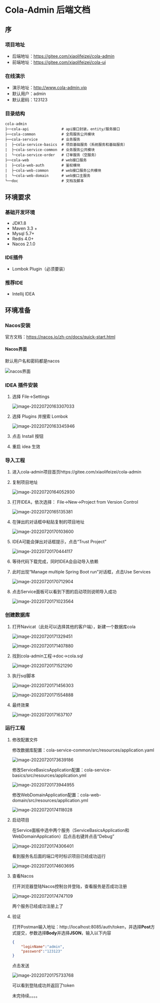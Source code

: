 # Cola-Admin 后端文档

## 序

### 项目地址

- 后端地址：https://gitee.com/xiaolifeizei/cola-admin
- 前端地址：https://gitee.com/xiaolifeizei/cola-ui

### 在线演示

- 演示地址：http://www.cola-admin.vip
- 默认用户：admin
- 默认密码：123123

### 目录结构

```
cola-admin
├──cola-api               # api接口封装，entity/服务接口
├──cola-common            # 全局服务公共模块
├──cola-service           # 业务服务
|  ├─cola-service-basics  # 项目基础服务（系统服务和基础服务）
|  ├─cola-service-common  # 业务服务公共模块
|  └─cola-service-order   # 订单服务（空服务）
├──cola-web               # web接口服务
|  ├─cola-web-auth        # 鉴权模块
|  ├─cola-web-common      # web接口服务公共模块
|  └─cola-web-domain      # web接口主服务
└──doc                    # 文档及脚本
```

## 环境要求

### 基础开发环境

- JDK1.8
- Maven 3.3 +
- Mysql 5.7+
- Redis 4.0+
- Nacos 2.1.0

### IDE插件

- Lombok Plugin（必须要装）

### 推荐IDE

- Intellij IDEA

## 环境准备

### Nacos安装

官方文档：https://nacos.io/zh-cn/docs/quick-start.html 

#### Nacos界面

默认用户名和密码都是nacos

![nacos界面](http://img.cola-admin.vip/image-20220720150225490.png)

### IDEA 插件安装

1. 选择 File->Settings 

   ![image-20220720163307033](http://img.cola-admin.vip/image-20220720163307033.png)

2. 选择 Plugins 并搜索 Lombok 

   ![image-20220720163345946](http://img.cola-admin.vip/image-20220720163345946.png)

3. 点击 Install 按钮 

4. 重启 idea 生效 

### 导入工程

1. 进入cola-admin项目首页https://gitee.com/xiaolifeizei/cola-admin

2. 复制项目地址

   ![image-20220720164052930](http://img.cola-admin.vip/image-20220720164052930.png)

3. 打开IDEA，依次选择： File->New->Project from Version Control

   ![image-20220720165135381](http://img.cola-admin.vip/image-20220720165135381.png)

4. 在弹出的对话框中粘贴复制的项目地址

   ![image-20220720170103600](http://img.cola-admin.vip/image-20220720170103600.png)

5. IDEA可能会弹出对话框提示，点击“Trust Project”

   ![image-20220720170444117](http://img.cola-admin.vip/image-20220720170444117.png)

6. 等待代码下载完成，同时IDEA会自动导入依赖

7. 此时出现“Manage multiple Spring Boot run”对话框，点击Use Services

   ![image-20220720170712904](http://img.cola-admin.vip/image-20220720170712904.png)

8. 点击Service面板可以看到下图的启动项则说明导入成功

   ![image-20220720171023564](http://img.cola-admin.vip/image-20220720171023564.png)

   

### 创建数据库

1. 打开Navicat（此处可以选择其他的客户端），新建一个数据库cola

   ![image-20220720171329451](http://img.cola-admin.vip/image-20220720171329451.png)

   ![image-20220720171407880](http://img.cola-admin.vip/image-20220720171407880.png)

2. 找到cola-admin工程->doc->cola.sql

   ![image-20220720171521290](http://img.cola-admin.vip/image-20220720171521290.png)

3. 执行sql脚本 

   ![image-20220720171456303](http://img.cola-admin.vip/image-20220720171456303.png)

   ![image-20220720171554888](http://img.cola-admin.vip/image-20220720171554888.png)

4. 最终效果

   ![image-20220720171637107](http://img.cola-admin.vip/image-20220720171637107.png)

### 运行工程

1. 修改配置文件

   修改数据库配置：cola-service-common/src/resources/application.yaml

   ![image-20220720173639186](http://img.cola-admin.vip/image-20220720173639186.png)

   修改ServiceBasicsApplication配置：cola-service-basics/src/resources/application.yml

   ![image-20220720173944955](http://img.cola-admin.vip/image-20220720173944955.png)

   修改WebDomainApplication配置：cola-web-domain/src/resources/application.yml

   ![image-20220720174118028](http://img.cola-admin.vip/image-20220720174118028.png)

2. 启动项目

   在Service面板中选中两个服务（ServiceBasicsApplication和WebDomainApplication）后点击右键并点击“Debug”

   ![image-20220720174306401](http://img.cola-admin.vip/image-20220720174306401.png)

   看到服务名后面的端口号时标识项目已经成功运行

   ![image-20220720174603695](http://img.cola-admin.vip/image-20220720174603695.png)

3. 查看Nacos

   打开浏览器登陆Nacos控制台并登陆，查看服务是否成功注册

   ![image-20220720174747109](http://img.cola-admin.vip/image-20220720174747109.png)

   两个服务已经成功注册上了

4. 验证

   打开Postman输入地址：http://localhost:8085/auth/token，并选择**Post**方式提交，参数选择**Body**并选择**JSON**，输入以下内容

   ```json
   {
       "loginName":"admin",
       "password":"123123"
   }
   ```

   点击发送

   ![image-20220720175733768](http://img.cola-admin.vip/image-20220720175733768.png)

   可以看到登陆成功并返回了token

   

   

   未完待续。。。。
